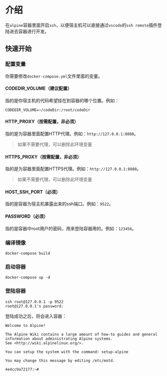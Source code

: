 # 介绍

在`alpine`容器里面开启`ssh`，以便宿主机可以直接通过`vscode`的`ssh remote`插件登陆进去容器进行开发。

## 快速开始

### 配置变量

你需要修改`docker-compose.yml`文件里面的变量。

#### CODEDIR_VOLUME（建议配置）

指的是你宿主机的代码希望挂在到容器的哪个位置。例如：

```shell
CODEDIR_VOLUME=~/codeDir:/root/codeDir
```

#### HTTP_PROXY（按需配置，非必须）

指的是为容器里面配置HTTP代理。例如：`http://127.0.0.1:8080`。

> 如果不需要代理，可以删除此环境变量

#### HTTPS_PROXY（按需配置，非必须）

指的是为容器里面配置HTTPS代理。例如：`http://127.0.0.1:8080`。

> 如果不需要代理，可以删除此环境变量

#### HOST_SSH_PORT（必须）

指的是容器为宿主机暴露出来的ssh端口。例如：`9522`。

#### PASSWORD（必须）

指的是容器中root用户的密码，用来登陆容器用的。例如：`123456`。

### 编译镜像

```shell
docker-compose build
```

### 启动容器

```shell
docker-compose up -d
```

### 登陆容器

```shell
ssh root@127.0.0.1 -p 9522
root@127.0.0.1's password:
```

登陆成功之后，将会进入容器：

```shell
Welcome to Alpine!

The Alpine Wiki contains a large amount of how-to guides and general
information about administrating Alpine systems.
See <http://wiki.alpinelinux.org/>.

You can setup the system with the command: setup-alpine

You may change this message by editing /etc/motd.

4e4cc9a72177:~#
```
